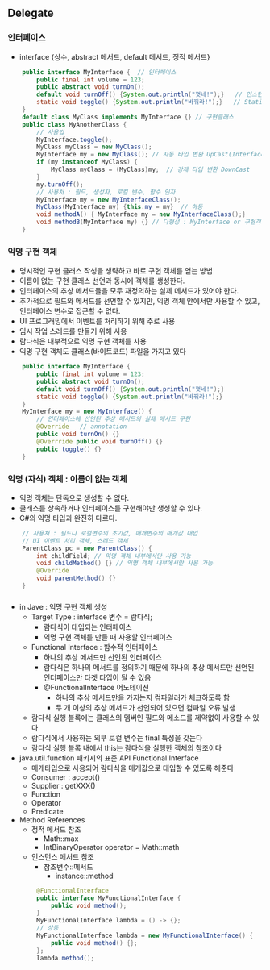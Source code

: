 ## Delegate
### 인터페이스
- interface {상수, abstract 메서드, default 메서드, 정적 메서드}
```Java
    public interface MyInterface {  // 인터페이스
        public final int volume = 123;
        public abstract void turnOn();
        default void turnOff() {System.out.println("껏네!");}   // 인스턴스 멤버 : myClass.turnOff();
        static void toggle() {System.out.println("바꿔라!");}   // Static 멤버 : MyInterface.toggle();
    }
    default class MyClass implements MyInterface {} // 구현클래스
    public class MyAnotherClass {
        // 사용법
        MyInterface.toggle();
        MyClass myClass = new MyClass();
        MyInterface my = new MyClass(); // 자동 타입 변환 UpCast(Interface 배열)
        if (my instanceof MyClass) {
            MyClass myClass = (MyClass)my;  // 강제 타입 변환 DownCast
        }
        my.turnOff();
        // 사용처 : 필드, 생성자, 로컬 변수, 함수 인자
        MyInterface my = new MyInterfaceClass();
        MyClass(MyInterface my) {this.my = my}  // 하동
        void methodA() { MyInterface my = new MyInterfaceClass();}
        void methodB(MyInterface my) {} // 다형성 : MyInterface or 구현객체
    }
```
### 익명 구현 객체
- 명시적인 구현 클래스 작성을 생략하고 바로 구현 객체를 얻는 방법
- 이름이 없는 구현 클래스 선언과 동시에 객체를 생성한다.
- 인터페이스의 추상 메서드들을 모두 재정의하는 실제 메서드가 있어야 한다.
- 추가적으로 필드와 메서드를 선언할 수 있지만, 익명 객체 안에서만 사용할 수 있고, 인터페이스 변수로 접근할 수 없다.
- UI 프로그래밍에서 이벤트를 처리하기 위해 주로 사용
- 임시 작업 스레드를 만들기 위해 사용
- 람다식은 내부적으로 익명 구현 객체를 사용
- 익명 구현 객체도 클래스(바이트코드) 파일을 가지고 있다
```Java
    public interface MyInterface {
        public final int volume = 123;
        public abstract void turnOn();
        default void turnOff() {System.out.println("껏네!");}
        static void toggle() {System.out.println("바꿔라!");}
    }
    MyInterface my = new MyInterface() {
        // 인터페이스에 선언된 추상 메서드의 실제 메서드 구현
        @Override   // annotation
        public void turnOn() {}
        @Overrride public void turnOff() {}
        public toggle() {}
    }
```
### 익명 (자식) 객체 : 이름이 없는 객체
- 익명 객체는 단독으로 생성할 수 없다.
- 클래스를 상속하거나 인터페이스를 구현해야만 생성할 수 있다.
- C#의 익명 타입과 완전히 다르다.
```Java
    // 사용처 : 필드나 로컬변수의 초기값, 매개변수의 매개값 대입
    // UI 이벤트 처리 객체, 스레드 객체
    ParentClass pc = new ParentClass() {
        int childField; // 익명 객체 내부에서만 사용 가능
        void childMethod() {} // 익명 객체 내부에서만 사용 가능
        @Override
        void parentMethod() {}
    }
```
###
- in Jave : 익명 구현 객체 생성
    - Target Type : interface 변수 = 람다식;
        - 람다식이 대입되는 인터페이스
        - 익명 구현 객체를 만들 때 사용할 인터페이스
    - Functional Interface : 함수적 인터페이스
        - 하나의 추상 메서드만 선언된 인터페이스
        - 람다식은 하나의 메서드를 정의하기 때문에 하나의 추상 메서드만 선언된 인터페이스만 타겟 타입이 될 수 있음
        - @FunctionalInterface 어노테이션
            - 하나의 추상 메서드만을 가지는지 컴파일러가 체크하도록 함
            - 두 개 이상의 추상 메서드가 선언되어 있으면 컴파일 오류 발생
    - 람다식 실행 블록에는 클래스의 멤버인 필드와 메소드를 제약없이 사용할 수 있다
    - 람다식에서 사용하는 외부 로컬 변수는 final 특성을 갖는다
    - 람다식 실행 블록 내에서 this는 람다식을 실행한 객체의 참조이다
- java.util.function 패키지의 표준 API Functional Interface
    - 매개타입으로 사용되어 람다식을 매개값으로 대입할 수 있도록 해준다
    - Consumer : accept()
    - Supplier : getXXX()
    - Function
    - Operator
    - Predicate
- Method References
    - 정적 메서드 참조
        - Math::max
        - IntBinaryOperator operator = Math::math
    - 인스턴스 메서드 참조
        - 참조변수::메서드
            - instance::method
```Java
        @FunctionalInterface
        public interface MyFunctionalInterface {
            public void method();
        }
        MyFunctionalInterface lambda = () -> {};
        // 상동
        MyFunctionalInterface lambda = new MyFunctionalInterface() {
            public void method() {};
        };
        lambda.method();
```